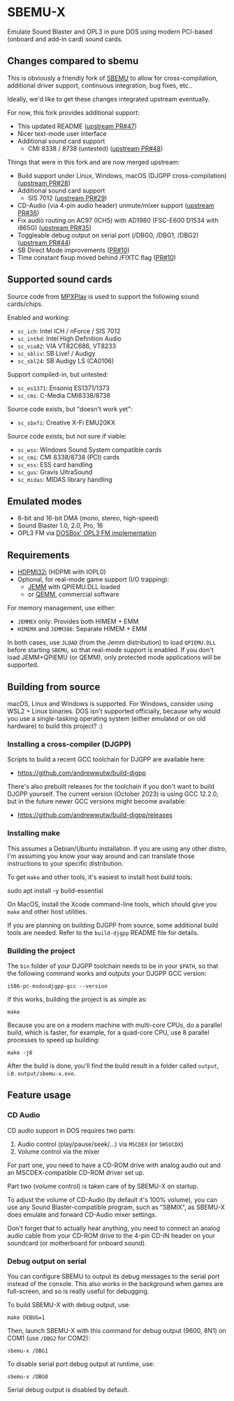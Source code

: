 # SBEMU-X

Emulate Sound Blaster and OPL3 in pure DOS using modern
PCI-based (onboard and add-in card) sound cards.

## Changes compared to sbemu

This is obviously a friendly fork of [SBEMU](https://github.com/crazii/SBEMU)
to allow for cross-compilation, additional driver support,
continuous integration, bug fixes, etc..

Ideally, we'd like to get these changes integrated upstream
eventually.

For now, this fork provides additional support:

* This updated README ([upstream PR#47](https://github.com/crazii/SBEMU/pull/47))
* Nicer text-mode user interface
* Additional sound card support
  * CMI 8338 / 8738 (untested) ([upstream PR#48](https://github.com/crazii/SBEMU/pull/48))

Things that were in this fork and are now merged upstream:

* Build support under Linux, Windows, macOS (DJGPP cross-compilation) ([upstream PR#28](https://github.com/crazii/SBEMU/pull/28))
* Additional sound card support
  * SIS 7012 ([upstream PR#29](https://github.com/crazii/SBEMU/pull/29))
* CD-Audio (via 4-pin audio header) unmute/mixer support ([upstream PR#36](https://github.com/crazii/SBEMU/pull/36))
* Fix audio routing on AC97 (ICH5) with AD1980 (FSC-E600 D1534 with i865G) ([upstream PR#35](https://github.com/crazii/SBEMU/pull/35))
* Toggleable debug output on serial port (/DBG0, /DBG1, /DBG2) ([upstream PR#44](https://github.com/crazii/SBEMU/pull/44))
* SB Direct Mode improvements ([PR#10](https://github.com/sbemu-x/sbemu-x/pull/10))
* Time constant fixup moved behind /FIXTC flag ([PR#10](https://github.com/sbemu-x/sbemu-x/pull/10))

## Supported sound cards

Source code from [MPXPlay](https://mpxplay.sourceforge.net/)
is used to support the following sound cards/chips.

Enabled and working:

 * `sc_ich`: Intel ICH / nForce / SIS 7012
 * `sc_inthd`: Intel High Definition Audio
 * `sc_via82`: VIA VT82C686, VT8233
 * `sc_sbliv`: SB Live! / Audigy
 * `sc_sbl24`: SB Audigy LS (CA0106)

Support compiled-in, but untested:

 * `sc_es1371`: Ensoniq ES1371/1373
 * `sc_cmi`: C-Media CMI8338/8738

Source code exists, but "doesn't work yet":

 * `sc_sbxfi`: Creative X-Fi EMU20KX

Source code exists, but not sure if viable:

 * `sc_wss`: Windows Sound System compatible cards
 * `sc_cmi`: CMI 8338/8738 (PCI) cards
 * `sc_ess`: ESS card handling
 * `sc_gus`: Gravis UltraSound
 * `sc_midas`: MIDAS library handling

## Emulated modes

 * 8-bit and 16-bit DMA (mono, stereo, high-speed)
 * Sound Blaster 1.0, 2.0, Pro, 16
 * OPL3 FM via [DOSBox' OPL3 FM implementation](https://www.dosbox.com/)

## Requirements

 * [HDPMI32i](https://github.com/crazii/HX) (HDPMI with IOPL0)
 * Optional, for real-mode game support (I/O trapping):
   * [JEMM](https://github.com/Baron-von-Riedesel/Jemm) with QPIEMU.DLL loaded
   * or [QEMM](https://en.wikipedia.org/wiki/QEMM), commercial software

For memory management, use either:

 * `JEMMEX` only: Provides both HIMEM + EMM
 * `HIMEMX` and `JEMM386`: Separate HIMEM + EMM

In both cases, use `JLOAD` (from the Jemm distribution)
to load `QPIEMU.DLL` before starting `SBEMU`,
so that real-mode support is enabled. If you don't load
JEMM+QPIEMU (or QEMM), only protected mode applications
will be supported.

## Building from source

macOS, Linux and Windows is supported. For Windows, consider using
WSL2 + Linux binaries. DOS isn't supported officially, because why
would you use a single-tasking operating system (either emulated or
on old hardware) to build this project? :)

### Installing a cross-compiler (DJGPP)

Scripts to build a recent GCC toolchain for DJGPP are available here:

* https://github.com/andrewwutw/build-djgpp

There's also prebuilt releases for the toolchain if you don't want
to build DJGPP yourself. The current version (October 2023) is using
GCC 12.2.0, but in the future newer GCC versions might become available:

* https://github.com/andrewwutw/build-djgpp/releases

### Installing make

This assumes a Debian/Ubuntu installation. If you are using any other
distro, I'm assuming you know your way around and can translate those
instructions to your specific distribution.

To get `make` and other tools, it's easiest to install host build tools:

   sudo apt install -y build-essential

On MacOS, install the Xcode command-line tools, which should give you
`make` and other host utilities.

If you are planning on building DJGPP from source, some additional build
tools are needed. Refer to the `build-djgpp` README file for details.

### Building the project

The `bin` folder of your DJGPP toolchain needs to be in your `$PATH`,
so that the following command works and outputs your DJGPP GCC version:

    i586-pc-msdosdjgpp-gcc --version

If this works, building the project is as simple as:

    make

Because you are on a modern machine with multi-core CPUs, do a parallel
build, which is faster, for example, for a quad-core CPU, use 8 parallel
processes to speed up building:

    make -j8

After the build is done, you'll find the build result in a folder called
`output`, i.e. `output/sbemu-x.exe`.

## Feature usage

### CD Audio

CD audio support in DOS requires two parts:

1. Audio control (play/pause/seek/...) via `MSCDEX` (or `SHSUCDX`)
2. Volume control via the mixer

For part one, you need to have a CD-ROM drive with analog audio out
and an MSCDEX-compatible CD-ROM driver set up.

Part two (volume control) is taken care of by SBEMU-X on startup.

To adjust the volume of CD-Audio (by default it's 100% volume),
you can use any Sound Blaster-compatible program, such as "SBMIX",
as SBEMU-X does emulate and forward CD-Audio mixer settings.

Don't forget that to actually hear anything, you need to connect
an analog audio cable from your CD-ROM drive to the 4-pin CD-IN
header on your soundcard (or motherboard for onboard sound).


### Debug output on serial

You can configure SBEMU to output its debug messages to the serial
port instead of the console. This also works in the background when
games are full-screen, and so is really useful for debugging.

To build SBEMU-X with debug output, use:

    make DEBUG=1

Then, launch SBEMU-X with this command for debug output (9600, 8N1)
on COM1 (use `/DBG2` for COM2):

    sbemu-x /DBG1

To disable serial port debug output at runtime, use:

    sbemu-x /DBG0

Serial debug output is disabled by default.
